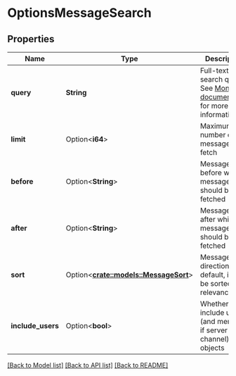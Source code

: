 # OptionsMessageSearch

## Properties

Name | Type | Description | Notes
------------ | ------------- | ------------- | -------------
**query** | **String** | Full-text search query  See [MongoDB documentation](https://docs.mongodb.com/manual/text-search/#-text-operator) for more information. | 
**limit** | Option<**i64**> | Maximum number of messages to fetch | [optional]
**before** | Option<**String**> | Message id before which messages should be fetched | [optional]
**after** | Option<**String**> | Message id after which messages should be fetched | [optional]
**sort** | Option<[**crate::models::MessageSort**](MessageSort.md)> | Message sort direction  By default, it will be sorted by relevance. | [optional]
**include_users** | Option<**bool**> | Whether to include user (and member, if server channel) objects | [optional]

[[Back to Model list]](../README.md#documentation-for-models) [[Back to API list]](../README.md#documentation-for-api-endpoints) [[Back to README]](../README.md)


